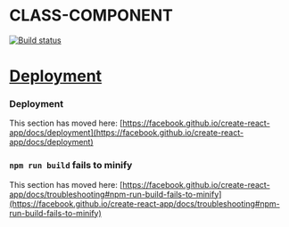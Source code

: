 # CLASS-COMPONENT
[![Build status](https://ci.appveyor.com/api/projects/status/wgowobi7aig9mg9m?svg=true)](https://ci.appveyor.com/project/Svetlana-Kutyeva1974/react-store-class)

# [Deployment](https://svetlana-kutyeva1974.github.io/react-store-class/)

### Deployment

This section has moved here: [https://facebook.github.io/create-react-app/docs/deployment](https://facebook.github.io/create-react-app/docs/deployment)

### `npm run build` fails to minify

This section has moved here: [https://facebook.github.io/create-react-app/docs/troubleshooting#npm-run-build-fails-to-minify](https://facebook.github.io/create-react-app/docs/troubleshooting#npm-run-build-fails-to-minify)
